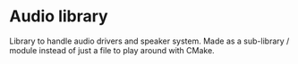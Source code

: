 # Audio library
Library to handle audio drivers and speaker system.
Made as a sub-library / module instead of just a file to play around with CMake.
